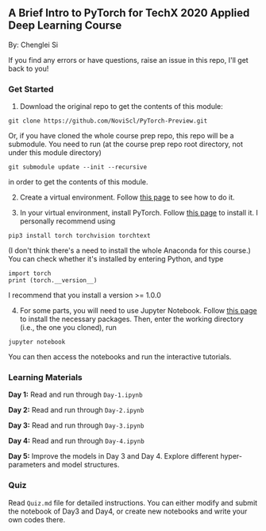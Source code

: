## A Brief Intro to PyTorch for TechX 2020 Applied Deep Learning Course 

By: Chenglei Si 

If you find any errors or have questions, raise an issue in this repo, I'll get back to you!

### Get Started 

1. Download the original repo to get the contents of this module: 
```
git clone https://github.com/NoviScl/PyTorch-Preview.git
```

Or, if you have cloned the whole course prep repo, this repo will be a submodule. 
You need to run (at the course prep repo root directory, not under this module directory) 
```
git submodule update --init --recursive
```
in order to get the contents of this module.

2. Create a virtual environment. Follow [this page](https://docs.python.org/3/tutorial/venv.html) to see how to do it.

3. In your virtual environment, install PyTorch. Follow [this page](https://pytorch.org/get-started/locally/) to install it. I personally recommend using
```
pip3 install torch torchvision torchtext
``` 
(I don't think there's a need to install the whole Anaconda for this course.)
You can check whether it's installed by entering Python, and type 
```
import torch
print (torch.__version__)
``` 
I recommend that you install a version >= 1.0.0

4. For some parts, you will need to use Jupyter Notebook. Follow [this page](https://jupyter.org/install) to install the necessary packages. Then, enter the working directory (i.e., the one you cloned), run 
```
jupyter notebook
```
You can then access the notebooks and run the interactive tutorials.

### Learning Materials 

**Day 1:** Read and run through `Day-1.ipynb`

**Day 2:** Read and run through `Day-2.ipynb`

**Day 3:** Read and run through `Day-3.ipynb`

**Day 4:** Read and run through `Day-4.ipynb`

**Day 5:** Improve the models in Day 3 and Day 4. Explore different hyper-parameters and model structures.

### Quiz 

Read `Quiz.md` file for detailed instructions. You can either modify and submit the notebook of Day3 and Day4, or create new notebooks and write your own codes there. 

